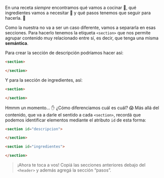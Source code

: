 En una receta _siempre_ encontramos qué vamos a cocinar :spaghetti:, qué ingredientes vamos a necesitar :tomato: y qué pasos tenemos que seguir para hacerla. :page_facing_up:

Como la nuestra no va a ser un caso diferente, vamos a separarla en esas secciones.
Para hacerlo tenemos la etiqueta `<section>` que nos permite agrupar contenido muy relacionado entre sí, es decir, que tenga una misma **semántica**.

Para crear la sección de descripción podríamos hacer así:

``` html
<section>

</section>
```

Y para la sección de ingredientes, así: 

``` html
<section>

</section>
```

Hmmm un momento… :hand: ¿Cómo diferenciamos cuál es cuál? :scream:
Más allá del contenido, que va a darle el sentido a cada `<section>`, recordá que podemos identificar elementos mediante el atributo `id` de esta forma:

``` html
<section id="descripcion">

</section>

<section id="ingredientes">

</section>
```
> ¡Ahora te toca a vos! Copiá las secciones anteriores debajo del `<header>` y además agregá la sección “pasos”.
